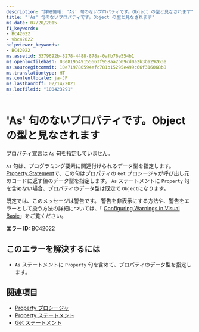 ```yaml
---
description: "詳細情報: 'As' 句のないプロパティです。Object の型と見なされます"
title: "'As' 句のないプロパティです。Object の型と見なされます"
ms.date: 07/20/2015
f1_keywords:
- BC42022
- vbc42022
helpviewer_keywords:
- BC42022
ms.assetid: 3379692b-8278-4488-878a-0afb76e554b1
ms.openlocfilehash: 03e819549155663f958aa2b09cd0a2b3ba29263e
ms.sourcegitcommit: 10e719780594efc781b15295e499c66f316068b8
ms.translationtype: HT
ms.contentlocale: ja-JP
ms.lasthandoff: 02/14/2021
ms.locfileid: "100423291"
---
```

# <a name="property-without-an-as-clause-type-of-object-assumed"></a>'As' 句のないプロパティです。Object の型と見なされます

プロパティ宣言は `As` 句を指定していません。  
  
 `As` 句は、プログラミング要素に関連付けられるデータ型を指定します。 [Property Statement](../language-reference/statements/property-statement.md)で、この句はプロパティの `Get` プロシージャが呼び出し元のコードに返す値のデータ型を指定します。 `As` ステートメントに `Property` 句を含めない場合、プロパティのデータ型は既定で `Object`になります。  
  
 既定では、このメッセージは警告です。 警告を非表示にする方法や、警告をエラーとして扱う方法の詳細については、「 [Configuring Warnings in Visual Basic](/visualstudio/ide/configuring-warnings-in-visual-basic)」をご覧ください。  
  
 **エラー ID:** BC42022  
  
## <a name="to-correct-this-error"></a>このエラーを解決するには  
  
- `As` ステートメントに `Property` 句を含めて、プロパティのデータ型を指定します。  
  
## <a name="see-also"></a>関連項目

- [Property プロシージャ](../programming-guide/language-features/procedures/property-procedures.md)
- [Property ステートメント](../language-reference/statements/property-statement.md)
- [Get ステートメント](../language-reference/statements/get-statement.md)
